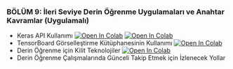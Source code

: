 ### BÖLÜM 9: İleri Seviye Derin Öğrenme Uygulamaları ve Anahtar Kavramlar (Uygulamalı)

- Keras API Kullanımı [![Open In Colab](https://colab.research.google.com/assets/colab-badge.svg)](https://colab.research.google.com/github/ayyucekizrak/Keras_ile_Derin_Ogrenmeye_Giris/blob/master/Bölüm9/Keras_F_API.ipynb) [![Open In Colab](https://colab.research.google.com/assets/colab-badge.svg)](https://colab.research.google.com/github/ayyucekizrak/Keras_ile_Derin_Ogrenmeye_Giris/blob/master/Bölüm9/DallananModel_KerasAPI.ipynb)
- TensorBoard Görselleştirme Kütüphanesinin Kullanımı [![Open In Colab](https://colab.research.google.com/assets/colab-badge.svg)](https://colab.research.google.com/github/ayyucekizrak/Keras_ile_Derin_Ogrenmeye_Giris/blob/master/Bölüm9/TensorBoard_Kullanımı.ipynb)
- Derin Öğrenme için Kilit Teknolojiler [![Open In Colab](https://colab.research.google.com/assets/colab-badge.svg)](https://colab.research.google.com/github/ayyucekizrak/Keras_ile_Derin_Ogrenmeye_Giris/blob/master/Bölüm9/AğMimarisindeKilitBilgiler.ipynb)
- Derin Öğrenme Çalışmalarında Günceli Takip Etmek için İzlenecek Yollar
